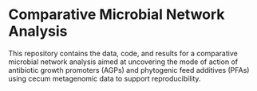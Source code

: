 # Comparative Microbial Network Analysis
This repository contains the data, code, and results for a comparative microbial network analysis aimed at uncovering the mode of action of antibiotic growth promoters (AGPs) and phytogenic feed additives (PFAs) using cecum metagenomic data to support reproducibility.






